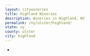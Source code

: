 ```yaml
---
layout: citywineries
title: Highland Wineries
description: Wineries in Highland, NY
permalink: /ny/ulster/highland/
state: ny
county: ulster
city: highland
---
```

-
